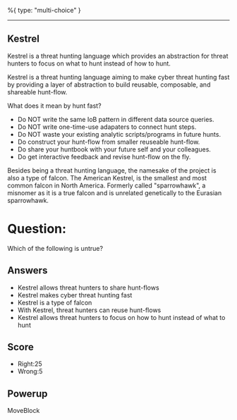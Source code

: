 %{
 type: "multi-choice"
}

---
## Kestrel
Kestrel is a threat hunting language which
provides an abstraction for threat hunters to focus on what to hunt instead of how to hunt.

Kestrel is a threat hunting language aiming to make cyber threat hunting fast by providing 
a layer of abstraction to build reusable, composable, and shareable hunt-flow.

What does it mean by hunt fast?

- Do NOT write the same IoB pattern in different data source queries.
- Do NOT write one-time-use adapaters to connect hunt steps.
- Do NOT waste your existing analytic scripts/programs in future hunts.
- Do construct your hunt-flow from smaller reuseable hunt-flow.
- Do share your huntbook with your future self and your colleagues.
- Do get interactive feedback and revise hunt-flow on the fly.

Besides being a threat hunting language, the namesake of the project is also a type of falcon.
The American Kestrel, is the smallest and most common falcon in North America. 
Formerly called "sparrowhawk", 
a misnomer as it is a true falcon and is unrelated genetically to the Eurasian sparrowhawk.

# Question:
Which of the following is untrue?

## Answers
- Kestrel allows threat hunters to share hunt-flows 
- Kestrel makes cyber threat hunting fast
- Kestrel is a type of falcon
- With Kestrel, threat hunters can reuse hunt-flows
- Kestrel allows threat hunters to focus on how to hunt instead of what to hunt

## Score
- Right:25
- Wrong:5

## Powerup
MoveBlock
